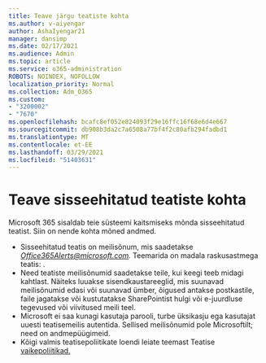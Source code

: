 ```yaml
---
title: Teave järgu teatiste kohta
ms.author: v-aiyengar
author: AshaIyengar21
manager: dansimp
ms.date: 02/17/2021
ms.audience: Admin
ms.topic: article
ms.service: o365-administration
ROBOTS: NOINDEX, NOFOLLOW
localization_priority: Normal
ms.collection: Adm_O365
ms.custom:
- "3200002"
- "7670"
ms.openlocfilehash: bcafc8ef052e824093f29e16ffc16f68e6d4e667
ms.sourcegitcommit: db908b3da2c7a6508a77bf4f2c80afb294fadbd1
ms.translationtype: MT
ms.contentlocale: et-EE
ms.lasthandoff: 03/29/2021
ms.locfileid: "51403631"
---
```

# <a name="about-built-in-alerts"></a>Teave sisseehitatud teatiste kohta

Microsoft 365 sisaldab teie süsteemi kaitsmiseks mõnda sisseehitatud teatist. Siin on nende kohta mõned andmed.

- Sisseehitatud teatis on meilisõnum, mis saadetakse *Office365Alerts@microsoft.com.* Teemarida on madala raskusastmega teatis: <name of alert policy> .
- Need teatiste meilisõnumid saadetakse teile, kui keegi teeb midagi kahtlast. Näiteks luuakse sisendkaustareeglid, mis suunavad meilisõnumid edasi või suunavad ümber, õigused antakse postkastile, faile jagatakse või kustutatakse SharePointist hulgi või e-juurdluse tegevused või viivitused meili teel.
- Microsoft ei saa kunagi kasutaja parooli, turbe üksikasju ega kasutajat uuesti teatisemeilis autentida. Sellised meilisõnumid pole Microsoftilt; need on andmepüügimeid.
- Kõigi valmis teatisepoliitikate loendi leiate teemast Teatise [vaikepoliitikad.](https://go.microsoft.com/fwlink/?linkid=2103170)